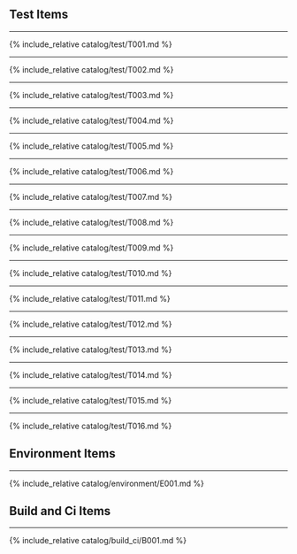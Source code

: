 ## Test Items

---
{% include_relative catalog/test/T001.md %}

---
{% include_relative catalog/test/T002.md %}

---
{% include_relative catalog/test/T003.md %}

---
{% include_relative catalog/test/T004.md %}

---
{% include_relative catalog/test/T005.md %}

---
{% include_relative catalog/test/T006.md %}

---
{% include_relative catalog/test/T007.md %}

---
{% include_relative catalog/test/T008.md %}

---
{% include_relative catalog/test/T009.md %}

---
{% include_relative catalog/test/T010.md %}

---
{% include_relative catalog/test/T011.md %}

---
{% include_relative catalog/test/T012.md %}

---
{% include_relative catalog/test/T013.md %}

---
{% include_relative catalog/test/T014.md %}

---
{% include_relative catalog/test/T015.md %}

---
{% include_relative catalog/test/T016.md %}

## Environment Items

---
{% include_relative catalog/environment/E001.md %}

## Build and Ci Items

---
{% include_relative catalog/build_ci/B001.md %}
